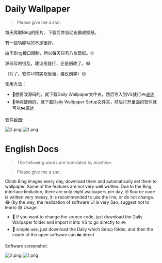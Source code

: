# Daily Wallpaper

> Please give me a star.

每天爬取Bing的图片，下载后并自动设置成壁纸。

有一些功能写的不是很好。

由于Bing接口限制，所以每天只有八张壁纸。🙄

源码写的很乱，建议用就行，还是别改了。😂

（对了，软件UI的实现很骚，建议别学）😅

使用方法：

- 📐想要改源码的，就下载Daily Wallpaper文件夹，然后导入到VS就行🚲[直达](https://github.com/FengZi-lv/Daily_Wallpaper/tree/main/Daily%20Wallpaper)
- 📏单纯使用的，就下载Daily Wallpaper Setup文件夹，然后打开里面的软件就可以🏍[直达](https://github.com/FengZi-lv/Daily_Wallpaper/tree/main/Daily%20Wallpaper)

软件截图:

![2.png](https://i.loli.net/2021/02/11/aYfKdPLSvy6bFke.png)
![1.png](https://i.loli.net/2021/02/11/zaO2ExfjtiuDFnY.png)

# English Docs

> The following words are translated by machine.

> Please give me a star.

Climb Bing images every day, download them and automatically set them to wallpaper.
Some of the features are not very well written.
Due to the Bing interface limitation, there are only eight wallpapers per day. 🙄
Source code is written very messy, it is recommended to use the line, or do not change. 😂
(by the way, the realization of software UI is very Sao, suggest not to learn) 😅
Usage:

- 📐 If you want to change the source code, just download the Daily Wallpaper folder and import it into VS to go directly to 🚲
- 📏 simple use, just download the Daily which Setup folder, and then the inside of the open software can 🏍 direct

Software screenshot:

![2.png](https://i.loli.net/2021/02/11/aYfKdPLSvy6bFke.png)
![1.png](https://i.loli.net/2021/02/11/zaO2ExfjtiuDFnY.png)
